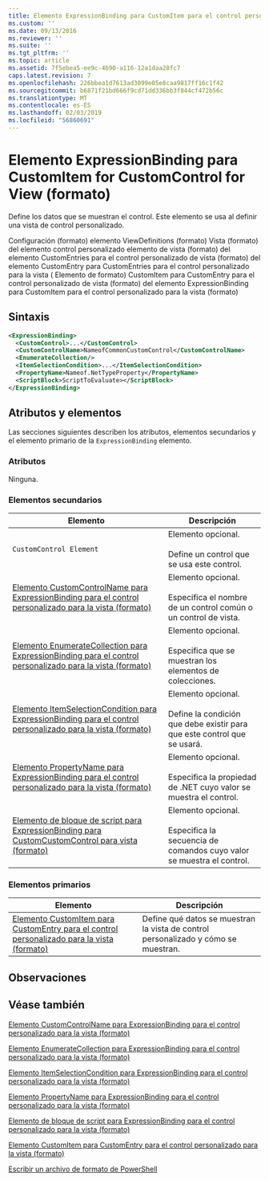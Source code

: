 ```yaml
---
title: Elemento ExpressionBinding para CustomItem para el control personalizado para la vista (formato) | Microsoft Docs
ms.custom: ''
ms.date: 09/13/2016
ms.reviewer: ''
ms.suite: ''
ms.tgt_pltfrm: ''
ms.topic: article
ms.assetid: 7f5ebea5-ee9c-4b90-a116-12a1daa28fc7
caps.latest.revision: 7
ms.openlocfilehash: 226bbea1d7613ad3099e05e8caa9817ff16c1f42
ms.sourcegitcommit: b6871f21bd666f9cd71dd336bb3f844cf472b56c
ms.translationtype: MT
ms.contentlocale: es-ES
ms.lasthandoff: 02/03/2019
ms.locfileid: "56860691"
---
```

# <a name="expressionbinding-element-for-customitem-for-customcontrol-for-view-format"></a>Elemento ExpressionBinding para CustomItem for CustomControl for View (formato)

Define los datos que se muestran el control. Este elemento se usa al definir una vista de control personalizado.

Configuración (formato) elemento ViewDefinitions (formato) Vista (formato) del elemento control personalizado elemento de vista (formato) del elemento CustomEntries para el control personalizado de vista (formato) del elemento CustomEntry para CustomEntries para el control personalizado para la vista ( Elemento de formato) CustomItem para CustomEntry para el control personalizado de vista (formato) del elemento ExpressionBinding para CustomItem para el control personalizado para la vista (formato)

## <a name="syntax"></a>Sintaxis

```xml
<ExpressionBinding>
  <CustomControl>...</CustomControl>
  <CustomControlName>NameofCommonCustomControl</CustomControlName>
  <EnumerateCollection/>
  <ItemSelectionCondition>...</ItemSelectionCondition>
  <PropertyName>Nameof.NetTypeProperty</PropertyName>
  <ScriptBlock>ScriptToEvaluate></ScriptBlock>
</ExpressionBinding>
```

## <a name="attributes-and-elements"></a>Atributos y elementos

Las secciones siguientes describen los atributos, elementos secundarios y el elemento primario de la `ExpressionBinding` elemento.

### <a name="attributes"></a>Atributos

Ninguna.

### <a name="child-elements"></a>Elementos secundarios

|Elemento|Descripción|
|-------------|-----------------|
|`CustomControl Element`|Elemento opcional.<br /><br /> Define un control que se usa este control.|
|[Elemento CustomControlName para ExpressionBinding para el control personalizado para la vista (formato)](./customcontrolname-element-for-expressionbinding-for-customcontrol-for-view-format.md)|Elemento opcional.<br /><br /> Especifica el nombre de un control común o un control de vista.|
|[Elemento EnumerateCollection para ExpressionBinding para el control personalizado para la vista (formato)](./enumeratecollection-element-for-expressionbinding-for-customcontrol-for-view-format.md)|Elemento opcional.<br /><br /> Especifica que se muestran los elementos de colecciones.|
|[Elemento ItemSelectionCondition para ExpressionBinding para el control personalizado para la vista (formato)](./itemselectioncondition-element-for-expressionbinding-for-customcontrol-format.md)|Elemento opcional.<br /><br /> Define la condición que debe existir para que este control que se usará.|
|[Elemento PropertyName para ExpressionBinding para el control personalizado para la vista (formato)](./propertyname-element-for-expressionbinding-for-customcontrol-for-view-format.md)|Elemento opcional.<br /><br /> Especifica la propiedad de .NET cuyo valor se muestra el control.|
|[Elemento de bloque de script para ExpressionBinding para CustomCustomControl para vista (formato)](./scriptblock-element-for-expressionbinding-for-customcontrol-for-view-format.md)|Elemento opcional.<br /><br /> Especifica la secuencia de comandos cuyo valor se muestra el control.|

### <a name="parent-elements"></a>Elementos primarios

|Elemento|Descripción|
|-------------|-----------------|
|[Elemento CustomItem para CustomEntry para el control personalizado para la vista (formato)](./customitem-element-for-customentry-for-customcontrol-for-view-format.md)|Define qué datos se muestran la vista de control personalizado y cómo se muestran.|

## <a name="remarks"></a>Observaciones

## <a name="see-also"></a>Véase también

[Elemento CustomControlName para ExpressionBinding para el control personalizado para la vista (formato)](./customcontrolname-element-for-expressionbinding-for-customcontrol-for-view-format.md)

[Elemento EnumerateCollection para ExpressionBinding para el control personalizado para la vista (formato)](./enumeratecollection-element-for-expressionbinding-for-customcontrol-for-view-format.md)

[Elemento ItemSelectionCondition para ExpressionBinding para el control personalizado para la vista (formato)](./itemselectioncondition-element-for-expressionbinding-for-customcontrol-format.md)

[Elemento PropertyName para ExpressionBinding para el control personalizado para la vista (formato)](./propertyname-element-for-expressionbinding-for-customcontrol-for-view-format.md)

[Elemento de bloque de script para ExpressionBinding para el control personalizado para la vista (formato)](./scriptblock-element-for-expressionbinding-for-customcontrol-for-view-format.md)

[Elemento CustomItem para CustomEntry para el control personalizado para la vista (formato)](./customitem-element-for-customentry-for-customcontrol-for-view-format.md)

[Escribir un archivo de formato de PowerShell](./writing-a-powershell-formatting-file.md)
